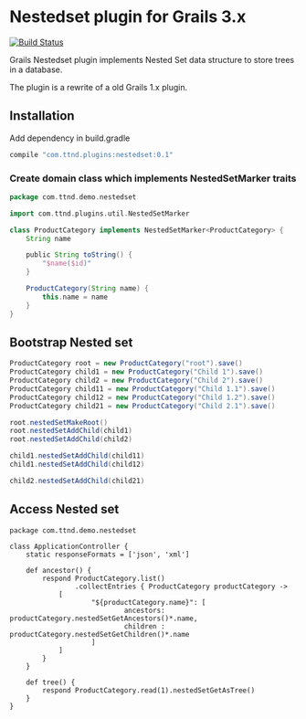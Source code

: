 # Nestedset plugin for Grails 3.x

[![Build Status](https://travis-ci.org/bhagwat/nestedset.svg?branch=master)](https://travis-ci.org/bhagwat/nestedset)

Grails Nestedset plugin implements Nested Set data structure to store trees in a database.

The plugin is a rewrite of a old Grails 1.x plugin.

## Installation

Add dependency in build.gradle

```groovy
compile "com.ttnd.plugins:nestedset:0.1"
```

### Create domain class which implements NestedSetMarker traits

```groovy
package com.ttnd.demo.nestedset

import com.ttnd.plugins.util.NestedSetMarker

class ProductCategory implements NestedSetMarker<ProductCategory> {
    String name

    public String toString() {
        "$name($id)"
    }

    ProductCategory(String name) {
        this.name = name
    }
}
```

## Bootstrap Nested set

```groovy
ProductCategory root = new ProductCategory("root").save()
ProductCategory child1 = new ProductCategory("Child 1").save()
ProductCategory child2 = new ProductCategory("Child 2").save()
ProductCategory child11 = new ProductCategory("Child 1.1").save()
ProductCategory child12 = new ProductCategory("Child 1.2").save()
ProductCategory child21 = new ProductCategory("Child 2.1").save()

root.nestedSetMakeRoot()
root.nestedSetAddChild(child1)
root.nestedSetAddChild(child2)

child1.nestedSetAddChild(child11)
child1.nestedSetAddChild(child12)

child2.nestedSetAddChild(child21)

```

## Access Nested set
```
package com.ttnd.demo.nestedset

class ApplicationController {
    static responseFormats = ['json', 'xml']

    def ancestor() {
        respond ProductCategory.list()
                .collectEntries { ProductCategory productCategory ->
            [
                    "${productCategory.name}": [
                            ancestors: productCategory.nestedSetGetAncestors()*.name,
                            children : productCategory.nestedSetGetChildren()*.name
                    ]
            ]
        }
    }

    def tree() {
        respond ProductCategory.read(1).nestedSetGetAsTree()
    }
}
```
